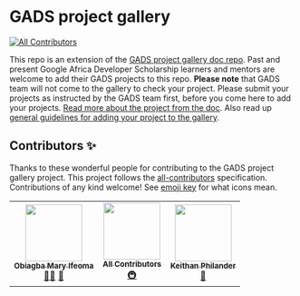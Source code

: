# GADS project gallery
<!-- ALL-CONTRIBUTORS-BADGE:START - Do not remove or modify this section -->
[![All Contributors](https://img.shields.io/badge/all_contributors-3-orange.svg?style=flat-square)](#contributors-)
<!-- ALL-CONTRIBUTORS-BADGE:END -->

This repo is an extension of the [GADS project gallery doc repo](https://github.com/gads-projects/doc). Past and present Google Africa Developer Scholarship learners and mentors are welcome to add their GADS projects to this repo. **Please note** that GADS team will not come to the gallery to check your project. Please submit your projects as instructed by the GADS team first, before you come here to add your projects. [Read more about the project from the doc](https://obiagba-mary.gitbook.io/gads-projects/about-the-project). Also read up [general guidelines for adding your project to the gallery](https://obiagba-mary.gitbook.io/gads-projects/contribution-guide/contributing).

## Contributors ✨

Thanks to these wonderful people for contributing to the GADS project gallery project. This project follows the [all-contributors](https://github.com/all-contributors/all-contributors) specification. Contributions of any kind welcome! See [emoji key](https://allcontributors.org/docs/en/emoji-key) for what icons mean.

<!-- ALL-CONTRIBUTORS-LIST:START - Do not remove or modify this section -->
<!-- prettier-ignore-start -->
<!-- markdownlint-disable -->
<table>
  <tr>
    <td align="center"><a href="https://github.com/Ifycode"><img src="https://avatars.githubusercontent.com/u/45185388?v=4?s=100" width="100px;" alt=""/><br /><sub><b>Obiagba Mary Ifeoma</b></sub></a><br /><a href="#mentoring-Ifycode" title="Mentoring">🧑‍🏫</a> <a href="https://github.com/gads-projects/gallery/commits?author=Ifycode" title="Documentation">📖</a></td>
    <td align="center"><a href="https://allcontributors.org"><img src="https://avatars.githubusercontent.com/u/46410174?v=4?s=100" width="100px;" alt=""/><br /><sub><b>All Contributors</b></sub></a><br /><a href="#infra-all-contributors" title="Infrastructure (Hosting, Build-Tools, etc)">🚇</a></td>
    <td align="center"><a href="http://keithanphilander.com"><img src="https://avatars.githubusercontent.com/u/29425128?v=4?s=100" width="100px;" alt=""/><br /><sub><b>Keithan Philander</b></sub></a><br /><a href="https://github.com/gads-projects/gallery/commits?author=KeithanPhilander" title="Documentation">📖</a></td>
  </tr>
</table>

<!-- markdownlint-restore -->
<!-- prettier-ignore-end -->

<!-- ALL-CONTRIBUTORS-LIST:END -->

